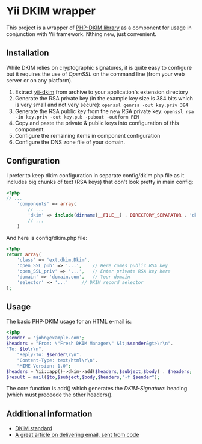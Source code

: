 Yii DKIM wrapper
===

This project is a wrapper of [PHP-DKIM library]() as a component for usage in conjunction with Yii framework. Nthing new, just convenient.

## Installation

While DKIM relies on cryptographic signatures, it is quite easy to configure but it requires the use of *OpenSSL* on the command line (from your web server or on any platform).

1. Extract [yii-dkim](/VanDamm/yii-dkim/) from archive to your application's extension directory
1. Generate the RSA private key (in the example key size is 384 bits 
which is very small and not very secure):
`openssl genrsa -out key.priv 384`
1. Generate the RSA public key from the new RSA private key:
`openssl rsa -in key.priv -out key.pub -pubout -outform PEM`
1. Copy and paste the private & public keys into configuration of this component.
1. Configure the remaining items in component configuration
1. Configure the DNS zone file of your domain.
 

## Configuration

I prefer to keep dkim configuration in separate config/dkim.php file as it
includes big chunks of text (RSA keys) that don't look pretty in main config:

```php
<?php
// ...
	'components' => array(
		// ...
		'dkim' => include(dirname(__FILE__) . DIRECTORY_SEPARATOR . 'dkim.php'),
		// ...
	)
```

And here is config/dkim.php file:

```php
<?php
return array(
	'class' => 'ext.dkim.Dkim',
	'open_SSL_pub' => '...',	// Here comes public RSA key
	'open_SSL_priv' => '...',	// Enter private RSA key here
	'domain' => 'domain.com',	// Your domain
	'selector' => '...'		// DKIM record selector
);
```

## Usage
The basic PHP-DKIM usage for an HTML e-mail is:

```php
<?php
$sender = 'john@example.com';
$headers = "From: \"Fresh DKIM Manager\" &lt;$sender&gt>\r\n".
"To: $to\r\n".
	"Reply-To: $sender\r\n".
	"Content-Type: text/html\r\n".
	"MIME-Version: 1.0";
$headers = Yii::app()->dkim->add($headers,$subject,$body) . $headers;
$result = mail($to,$subject,$body,$headers,"-f $sender");
```

The core function is add() which generates the *DKIM-Signature*: 
heading (which must preceede the other headers)).


## Additional information
* [DKIM standard](http://dkim.org/#sign)
* [A great article on delivering email, sent from code](http://www.codinghorror.com/blog/2010/04/so-youd-like-to-send-some-email-through-code.html)